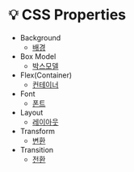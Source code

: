 # 💡 CSS Properties
- Background
  - [배경](https://github.com/joyful-bombo/fastcampus_frontend/blob/main/Chapter%2008/CSS%20Properties%20Background.md)
- Box Model
  - [박스모델](https://github.com/joyful-bombo/fastcampus_frontend/blob/main/Chapter%2008/CSS%20Properties%20Box%20Model.md)
- Flex(Container)
  - [컨테이너](https://github.com/joyful-bombo/fastcampus_frontend/blob/main/Chapter%2008/CSS%20Properties%20Flex(Container).md)
- Font
  - [폰트](https://github.com/joyful-bombo/fastcampus_frontend/blob/main/Chapter%2008/CSS%20Properties%20Font.md)
- Layout
  - [레이아웃](https://github.com/joyful-bombo/fastcampus_frontend/blob/main/Chapter%2008/CSS%20Properties%20Layout.md)
- Transform
  - [변환](https://github.com/joyful-bombo/fastcampus_frontend/blob/main/Chapter%2008/CSS%20Properties%20Transform.md)
- Transition
  - [전환](https://github.com/joyful-bombo/fastcampus_frontend/blob/main/Chapter%2008/CSS%20Properties%20Transition.md)
